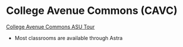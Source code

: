 # College Avenue Commons (CAVC)

[College Avenue Commons ASU Tour](https://tour.engineering.asu.edu/college-avenue-commons/)

- Most classrooms are available through Astra
